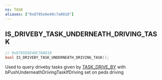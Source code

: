 ```yaml
---
ns: TASK
aliases: ["0x8785e6e40c7a8818"]
---
```

## IS_DRIVEBY_TASK_UNDERNEATH_DRIVING_TASK

```c
// 0x8785E6E40C7A8818
bool IS_DRIVEBY_TASK_UNDERNEATH_DRIVING_TASK();
```

Used to query driveby tasks given by [TASK_DRIVE_BY](#_0x2F8AF0E82773A171) with bPushUnderneathDrivingTaskIfDriving set on peds driving

